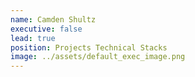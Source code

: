 ```yaml
---
name: Camden Shultz
executive: false
lead: true
position: Projects Technical Stacks
image: ../assets/default_exec_image.png
---
```

